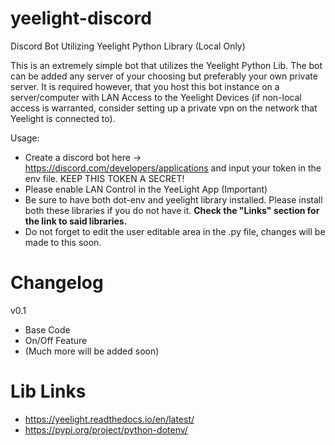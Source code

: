 # yeelight-discord
Discord Bot Utilizing Yeelight Python Library (Local Only)

This is an extremely simple bot that utilizes the Yeelight Python Lib. The bot can be added any server of your choosing but preferably your own private server. It is required however, that you host this bot instance on a server/computer with LAN Access to the Yeelight Devices (if non-local access is warranted, consider setting up a private vpn on the network that Yeelight is connected to).

Usage:
- Create a discord bot here -> https://discord.com/developers/applications and input your token in the env file. KEEP THIS TOKEN A SECRET! 
- Please enable LAN Control in the YeeLight App (Important)
- Be sure to have both dot-env and yeelight library installed. Please install both these libraries if you do not have it. **Check the "Links" section for the link to said libraries.**
- Do not forget to edit the user editable area in the .py file, changes will be made to this soon.

# Changelog

v0.1
- Base Code
- On/Off Feature
- (Much more will be added soon)

# Lib Links 
- https://yeelight.readthedocs.io/en/latest/
- https://pypi.org/project/python-dotenv/
